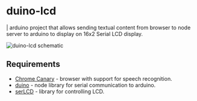 duino-lcd
===
| arduino project that allows sending textual content from browser to node server to arduino to display on 16x2 Serial LCD display.

![duino-lcd schematic](https://raw.github.com/bustardcelly/duino-lcd/master/docs/duino_lcd.png)

Requirements
---

* [Chrome Canary](https://www.google.com/intl/en/chrome/browser/canary.html) - browser with support for speech recognition.
* [duino](https://github.com/ecto/duino) - node library for serial communication to arduino.
* [serLCD](http://playground.arduino.cc//Code/SerLCD) - library for controlling LCD.